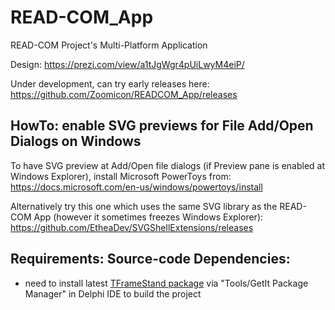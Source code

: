 # READ-COM_App
READ-COM Project's Multi-Platform Application

Design:
https://prezi.com/view/a1tJgWgr4pUiLwyM4eiP/

Under development, can try early releases here:
https://github.com/Zoomicon/READCOM_App/releases


## HowTo: enable SVG previews for File Add/Open Dialogs on Windows

To have SVG preview at Add/Open file dialogs (if Preview pane is enabled at Windows Explorer), install Microsoft PowerToys from: https://docs.microsoft.com/en-us/windows/powertoys/install

Alternatively try this one which uses the same SVG library as the READ-COM App (however it sometimes freezes Windows Explorer): https://github.com/EtheaDev/SVGShellExtensions/releases

## Requirements: Source-code Dependencies:
* need to install latest [TFrameStand package](https://getitnow.embarcadero.com/?q=tframestand) via "Tools/GetIt Package Manager" in Delphi IDE to build the project

